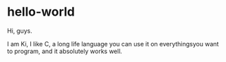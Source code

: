 # hello-world

Hi, guys.

I am Ki, I like C, a long life language you can use it on everythingsyou want to program, 
and it absolutely works well.
